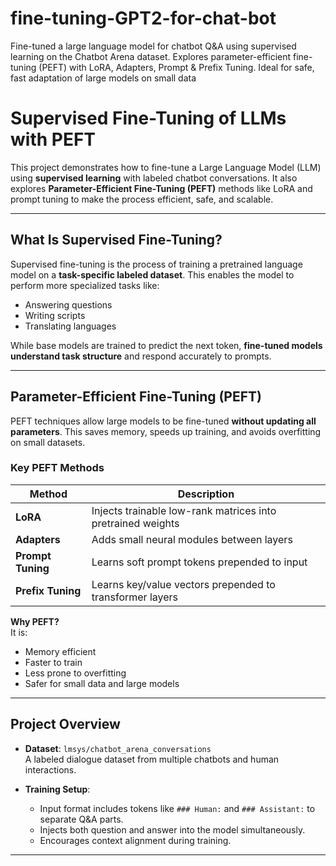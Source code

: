 # fine-tuning-GPT2-for-chat-bot
Fine-tuned a large language model for chatbot Q&amp;A using supervised learning on the Chatbot Arena dataset. Explores parameter-efficient fine-tuning (PEFT) with LoRA, Adapters, Prompt &amp; Prefix Tuning. Ideal for safe, fast adaptation of large models on small data
#  Supervised Fine-Tuning of LLMs with PEFT

This project demonstrates how to fine-tune a Large Language Model (LLM) using **supervised learning** with labeled chatbot conversations. It also explores **Parameter-Efficient Fine-Tuning (PEFT)** methods like LoRA and prompt tuning to make the process efficient, safe, and scalable.

---

##  What Is Supervised Fine-Tuning?

Supervised fine-tuning is the process of training a pretrained language model on a **task-specific labeled dataset**. This enables the model to perform more specialized tasks like:
- Answering questions
- Writing scripts
- Translating languages

While base models are trained to predict the next token, **fine-tuned models understand task structure** and respond accurately to prompts.

---

##  Parameter-Efficient Fine-Tuning (PEFT)

PEFT techniques allow large models to be fine-tuned **without updating all parameters**. This saves memory, speeds up training, and avoids overfitting on small datasets.

###  Key PEFT Methods

| Method | Description |
|--------|-------------|
| **LoRA** | Injects trainable low-rank matrices into pretrained weights |
| **Adapters** | Adds small neural modules between layers |
| **Prompt Tuning** | Learns soft prompt tokens prepended to input |
| **Prefix Tuning** | Learns key/value vectors prepended to transformer layers |

**Why PEFT?**  
It is:
- Memory efficient
- Faster to train
- Less prone to overfitting
- Safer for small data and large models

---

## Project Overview

- **Dataset**: `lmsys/chatbot_arena_conversations`  
  A labeled dialogue dataset from multiple chatbots and human interactions.

- **Training Setup**:
  - Input format includes tokens like `### Human:` and `### Assistant:` to separate Q&A parts.
  - Injects both question and answer into the model simultaneously.
  - Encourages context alignment during training.

---

